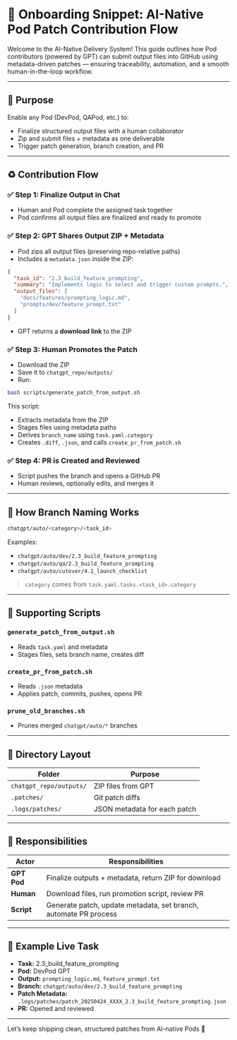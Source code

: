 # 🚀 Onboarding Snippet: AI-Native Pod Patch Contribution Flow

Welcome to the AI-Native Delivery System! This guide outlines how Pod contributors (powered by GPT) can submit output files into GitHub using metadata-driven patches — ensuring traceability, automation, and a smooth human-in-the-loop workflow.

---

## 🎯 Purpose
Enable any Pod (DevPod, QAPod, etc.) to:
- Finalize structured output files with a human collaborator
- Zip and submit files + metadata as one deliverable
- Trigger patch generation, branch creation, and PR

---

## ♻️ Contribution Flow

### ✅ Step 1: Finalize Output in Chat
- Human and Pod complete the assigned task together
- Pod confirms all output files are finalized and ready to promote

### ✅ Step 2: GPT Shares Output ZIP + Metadata
- Pod zips all output files (preserving repo-relative paths)
- Includes a `metadata.json` inside the ZIP:

```json
{
  "task_id": "2.3_build_feature_prompting",
  "summary": "Implements logic to select and trigger custom prompts.",
  "output_files": [
    "docs/features/prompting_logic.md",
    "prompts/dev/feature_prompt.txt"
  ]
}
```

- GPT returns a **download link** to the ZIP

### ✅ Step 3: Human Promotes the Patch
- Download the ZIP
- Save it to `chatgpt_repo/outputs/`
- Run:

```bash
bash scripts/generate_patch_from_output.sh
```

This script:
- Extracts metadata from the ZIP
- Stages files using metadata paths
- Derives `branch_name` using `task.yaml.category`
- Creates `.diff`, `.json`, and calls `create_pr_from_patch.sh`

### ✅ Step 4: PR is Created and Reviewed
- Script pushes the branch and opens a GitHub PR
- Human reviews, optionally edits, and merges it

---

## 🧠 How Branch Naming Works

```bash
chatgpt/auto/<category>/<task_id>
```

Examples:
- `chatgpt/auto/dev/2.3_build_feature_prompting`
- `chatgpt/auto/qa/2.3_build_feature_prompting`
- `chatgpt/auto/cutover/4.1_launch_checklist`

> `category` comes from `task.yaml.tasks.<task_id>.category`

---

## 🧰 Supporting Scripts

### `generate_patch_from_output.sh`
- Reads `task.yaml` and metadata
- Stages files, sets branch name, creates diff

### `create_pr_from_patch.sh`
- Reads `.json` metadata
- Applies patch, commits, pushes, opens PR

### `prune_old_branches.sh`
- Prunes merged `chatgpt/auto/*` branches

---

## 📂 Directory Layout

| Folder                  | Purpose                         |
|-------------------------|----------------------------------|
| `chatgpt_repo/outputs/` | ZIP files from GPT               |
| `.patches/`              | Git patch diffs                  |
| `.logs/patches/`         | JSON metadata for each patch     |

---

## 🤝 Responsibilities

| Actor         | Responsibilities                                                  |
|---------------|-------------------------------------------------------------------|
| **GPT Pod**   | Finalize outputs + metadata, return ZIP for download              |
| **Human**     | Download files, run promotion script, review PR                   |
| **Script**    | Generate patch, update metadata, set branch, automate PR process  |

---

## 🧪 Example Live Task
- **Task:** 2.3_build_feature_prompting
- **Pod:** DevPod GPT
- **Output:** `prompting_logic.md`, `feature_prompt.txt`
- **Branch:** `chatgpt/auto/dev/2.3_build_feature_prompting`
- **Patch Metadata:** `.logs/patches/patch_20250424_XXXX_2.3_build_feature_prompting.json`
- **PR:** Opened and reviewed

---

Let’s keep shipping clean, structured patches from AI-native Pods 🚀

